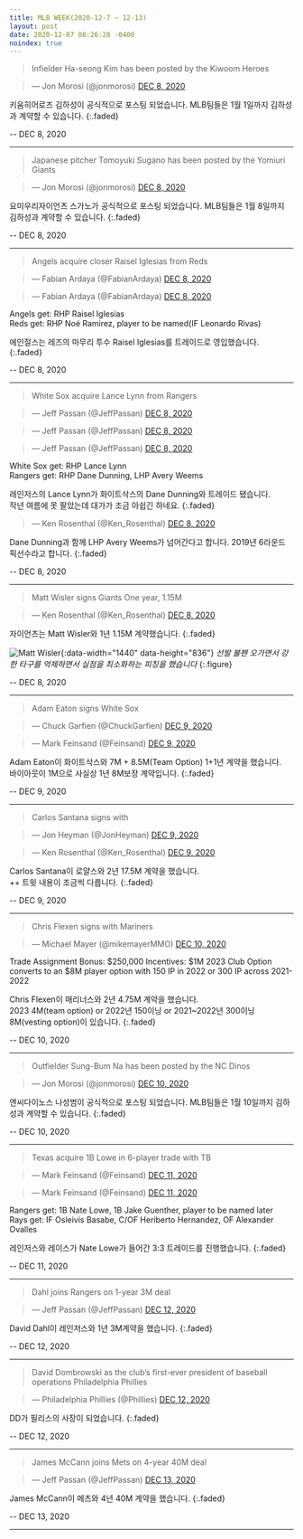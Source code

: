 ```yaml
---
title: MLB WEEK(2020-12-7 ~ 12-13)
layout: post
date: 2020-12-07 08:26:28 -0400
noindex: true
---
```


> Infielder Ha-seong Kim has been posted by the Kiwoom Heroes

<script async src="//platform.twitter.com/widgets.js" charset="utf-8"></script>
<blockquote class="twitter-tweet" data-lang="en">
  &mdash; Jon Morosi (@jonmorosi)
  <a href="https://twitter.com/jonmorosi/status/1335939227637452800">DEC 8, 2020</a>
</blockquote>

키움히어로즈 김하성이 공식적으로 포스팅 되었습니다. MLB팀들은 1월 1일까지 김하성과 계약할 수 있습니다.
{:.faded}

 -- DEC 8, 2020

---

> Japanese pitcher Tomoyuki Sugano has been posted by the Yomiuri Giants

<script async src="//platform.twitter.com/widgets.js" charset="utf-8"></script>
<blockquote class="twitter-tweet" data-lang="en">
  &mdash; Jon Morosi (@jonmorosi)
  <a href="https://twitter.com/jonmorosi/status/1336163182386294786">DEC 8, 2020</a>
</blockquote>

요미우리자이언츠 스가노가 공식적으로 포스팅 되었습니다. MLB팀들은 1월 8일까지 김하성과 계약할 수 있습니다.
{:.faded}

 -- DEC 8, 2020

---

> Angels acquire closer Raisel Iglesias from Reds

<script async src="//platform.twitter.com/widgets.js" charset="utf-8"></script>
<blockquote class="twitter-tweet" data-lang="en">
  &mdash; Fabian Ardaya (@FabianArdaya)
  <a href="https://twitter.com/FabianArdaya/status/1336004209255190528">DEC 8, 2020</a>
</blockquote>

<script async src="//platform.twitter.com/widgets.js" charset="utf-8"></script>
<blockquote class="twitter-tweet" data-lang="en">
  &mdash; Fabian Ardaya (@FabianArdaya)
  <a href="https://twitter.com/FabianArdaya/status/1336006270432657411">DEC 8, 2020</a>
</blockquote>

Angels get: RHP Raisel Iglesias    
Reds get: RHP Noé Ramirez, player to be named(IF Leonardo Rivas)

에인절스는 레즈의 마무리 투수 Raisel Iglesias를 트레이드로 영입했습니다.
{:.faded}

 -- DEC 8, 2020

---

> White Sox acquire Lance Lynn from Rangers

<script async src="//platform.twitter.com/widgets.js" charset="utf-8"></script>
<blockquote class="twitter-tweet" data-lang="en">
  &mdash; Jeff Passan (@JeffPassan)
  <a href="https://twitter.com/JeffPassan/status/1336174035340849152">DEC 8, 2020</a>
</blockquote>

<script async src="//platform.twitter.com/widgets.js" charset="utf-8"></script>
<blockquote class="twitter-tweet" data-lang="en">
  &mdash; Jeff Passan (@JeffPassan)
  <a href="https://twitter.com/JeffPassan/status/1336173476667908096">DEC 8, 2020</a>
</blockquote>

<script async src="//platform.twitter.com/widgets.js" charset="utf-8"></script>
<blockquote class="twitter-tweet" data-lang="en">
  &mdash; Jeff Passan (@JeffPassan)
  <a href="https://twitter.com/JeffPassan/status/1336172641581936642">DEC 8, 2020</a>
</blockquote>

White Sox get: RHP Lance Lynn   
Rangers get: RHP Dane Dunning, LHP Avery Weems

레인저스의 Lance Lynn가 화이트삭스의 Dane Dunning와 트레이드 됐습니다.   
작년 여름에 못 팔았는데 대가가 조금 아쉽긴 하네요.
{:.faded}

<script async src="//platform.twitter.com/widgets.js" charset="utf-8"></script>
<blockquote class="twitter-tweet" data-lang="en">
  &mdash; Ken Rosenthal (@Ken_Rosenthal)
  <a href="https://twitter.com/Ken_Rosenthal/status/1336187151147560965">DEC 8, 2020</a>
</blockquote>

Dane Dunning과 함께 LHP Avery Weems가 넘어간다고 합니다. 2019년 6라운드 픽선수라고 합니다.
{:.faded}

 -- DEC 8, 2020

---

> Matt Wisler signs Giants One year, 1.15M

<script async src="//platform.twitter.com/widgets.js" charset="utf-8"></script>
<blockquote class="twitter-tweet" data-lang="en">
  &mdash; Ken Rosenthal (@Ken_Rosenthal)
  <a href="https://twitter.com/Ken_Rosenthal/status/1336327593042141185">DEC 8, 2020</a>
</blockquote>

자이언츠는 Matt Wisler와 1년 1.15M 계약했습니다.
{:.faded}

![Matt Wisler](https://img.mlbstatic.com/mlb-images/image/private/t_16x9/t_w1024/mlb/xyog5bssqotsxnz7lmmt){:data-width="1440" data-height="836"}
*선발 불펜 오가면서 강한 타구를 억제하면서 실점을 최소화하는 피칭을 했습니다*
{:.figure}

 -- DEC 8, 2020

---

> Adam Eaton signs White Sox

<script async src="//platform.twitter.com/widgets.js" charset="utf-8"></script>
<blockquote class="twitter-tweet" data-lang="en">
  &mdash; Chuck Garfien (@ChuckGarfien)
  <a href="https://twitter.com/ChuckGarfien/status/1336358753671712769">DEC 9, 2020</a>
</blockquote>

<script async src="//platform.twitter.com/widgets.js" charset="utf-8"></script>
<blockquote class="twitter-tweet" data-lang="en">
  &mdash; Mark Feinsand (@Feinsand)
  <a href="https://twitter.com/Feinsand/status/1336363876036841476">DEC 9, 2020</a>
</blockquote>

Adam Eaton이 화이트삭스와 7M + 8.5M(Team Option) 1+1년 계약을 했습니다.   
바이아웃이 1M으로 사실상 1년 8M보장 계약입니다.
{:.faded}

 -- DEC 9, 2020

---

> Carlos Santana signs with

<script async src="//platform.twitter.com/widgets.js" charset="utf-8"></script>
<blockquote class="twitter-tweet" data-lang="en">
  &mdash; Jon Heyman (@JonHeyman)
  <a href="https://twitter.com/JonHeyman/status/1336386140589461507">DEC 9, 2020</a>
</blockquote>

<script async src="//platform.twitter.com/widgets.js" charset="utf-8"></script>
<blockquote class="twitter-tweet" data-lang="en">
  &mdash; Ken Rosenthal (@Ken_Rosenthal)
  <a href="https://twitter.com/Ken_Rosenthal/status/1336400613203189760">DEC 9, 2020</a>
</blockquote>

Carlos Santana이 로얄스와 2년 17.5M 계약을 했습니다.   
++ 트윗 내용이 조금씩 다릅니다.
{:.faded}

 -- DEC 9, 2020

---

> Chris Flexen signs with Mariners

<script async src="//platform.twitter.com/widgets.js" charset="utf-8"></script>
<blockquote class="twitter-tweet" data-lang="en">
  &mdash; Michael Mayer (@mikemayerMMO)
  <a href="https://twitter.com/mikemayerMMO/status/1336774303493337089">DEC 10, 2020</a>
</blockquote>

Trade Assignment Bonus: $250,000
Incentives: $1M
2023 Club Option converts to an $8M player option with 150 IP in 2022 or 300 IP across 2021-2022

Chris Flexen이 매리너스와 2년 4.75M 계약을 했습니다.       
2023 4M(team option) or 2022년 150이닝 or 2021~2022년 300이닝 8M(vesting option)이 있습니다.
{:.faded}

 -- DEC 10, 2020

---

> Outfielder Sung-Bum Na has been posted by the NC Dinos

<script async src="//platform.twitter.com/widgets.js" charset="utf-8"></script>
<blockquote class="twitter-tweet" data-lang="en">
  &mdash; Jon Morosi (@jonmorosi)
  <a href="https://twitter.com/JonHeyman/status/1336845133808099328">DEC 10, 2020</a>
</blockquote>

엔씨다이노스 나성범이 공식적으로 포스팅 되었습니다. MLB팀들은 1월 10일까지 김하성과 계약할 수 있습니다.
{:.faded}

 -- DEC 10, 2020

---

> Texas acquire 1B Lowe in 6-player trade with TB

<script async src="//platform.twitter.com/widgets.js" charset="utf-8"></script>
<blockquote class="twitter-tweet" data-lang="en">
  &mdash; Mark Feinsand (@Feinsand)
  <a href="https://twitter.com/Feinsand/status/1337115839519223814">DEC 11, 2020</a>
</blockquote>

<script async src="//platform.twitter.com/widgets.js" charset="utf-8"></script>
<blockquote class="twitter-tweet" data-lang="en">
  &mdash; Mark Feinsand (@Feinsand)
  <a href="https://twitter.com/Feinsand/status/1337127392490496000">DEC 11, 2020</a>
</blockquote>

Rangers get: 1B Nate Lowe, 1B Jake Guenther, player to be named later   
Rays get: IF Osleivis Basabe, C/OF Heriberto Hernandez, OF Alexander Ovalles

레인저스와 레이스가 Nate Lowe가 들어간 3:3 트레이드를 진행했습니다.
{:.faded}

 -- DEC 11, 2020

---

> Dahl joins Rangers on 1-year 3M deal

<script async src="//platform.twitter.com/widgets.js" charset="utf-8"></script>
<blockquote class="twitter-tweet" data-lang="en">
  &mdash; Jeff Passan (@JeffPassan)
  <a href="https://twitter.com/JeffPassan/status/1337537951258079239">DEC 12, 2020</a>
</blockquote>

David Dahl이 레인저스와 1년 3M계약을 했습니다.
{:.faded}

 -- DEC 12, 2020

---

> David Dombrowski as the club’s first-ever president of baseball operations Philadelphia Phillies

<script async src="//platform.twitter.com/widgets.js" charset="utf-8"></script>
<blockquote class="twitter-tweet" data-lang="en">
  &mdash; Philadelphia Phillies (@Phillies)
  <a href="https://twitter.com/Phillies/status/1337527078544138247">DEC 12, 2020</a>
</blockquote>

DD가 필리스의 사장이 되었습니다.
{:.faded}

 -- DEC 12, 2020

---

> James McCann joins Mets on 4-year 40M deal

<script async src="//platform.twitter.com/widgets.js" charset="utf-8"></script>
<blockquote class="twitter-tweet" data-lang="en">
  &mdash; Jeff Passan (@JeffPassan)
  <a href="https://twitter.com/JeffPassan/status/1337810753596878850">DEC 13, 2020</a>
</blockquote>

James McCann이 메츠와 4년 40M 계약을 했습니다.
{:.faded}

 -- DEC 13, 2020

---
